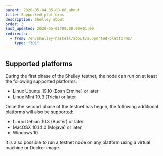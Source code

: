```yaml
---
parent: 2020-05-04_05-00-00_about
title: Supported platforms
description: Shelley about
order: 3
last_updated: 2020-05-01T09:00:00+01:00
redirects:
  - from: /en/shelley-haskell/about/supported-platforms/
    type: "301"
---
```

## Supported platforms

During the first phase of the Shelley testnet, the node can run on at least the following supported platforms:

- Linux Ubuntu 19.10 (Eoan Ermine) or later
- Linux Mint 19.3 (Tricia) or later

Once the second phase of the testnet has begun, the following additional platforms will also be supported:

- Linux Debian 10.3 (Buster) or later
- MacOSX 10.14.0 (Mojave) or later
- Windows 10

It is also possible to run a testnet node on any platform using a virtual machine or Docker image.
